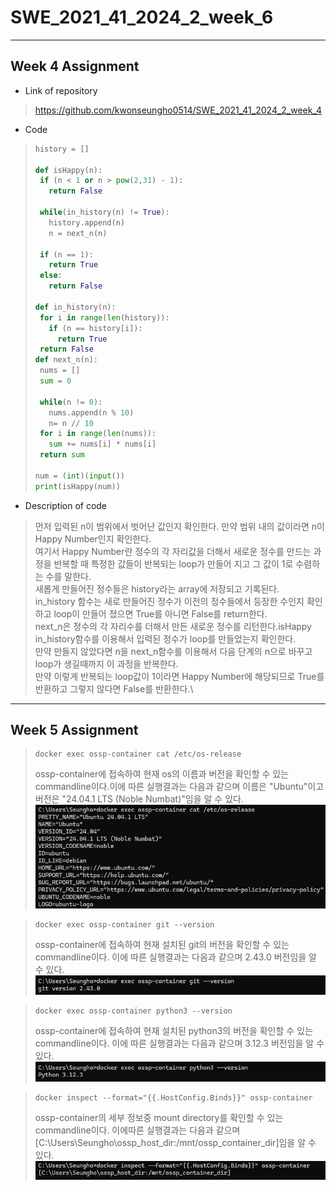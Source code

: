 # SWE_2021_41_2024_2_week_6
---
## Week 4 Assignment
* Link of repository
>https://github.com/kwonseungho0514/SWE_2021_41_2024_2_week_4
* Code
>```Python
>history = []
>
>def isHappy(n):
>  if (n < 1 or n > pow(2,31) - 1):
>    return False
>
>  while(in_history(n) != True):
>    history.append(n)
>    n = next_n(n)
>
>  if (n == 1):
>    return True
>  else:
>    return False
>
>def in_history(n):
>  for i in range(len(history)):
>    if (n == history[i]):
>      return True
>  return False
>def next_n(n):
>  nums = []
>  sum = 0
>
>  while(n != 0):
>    nums.append(n % 10)
>    n= n // 10
>  for i in range(len(nums)):
>    sum += nums[i] * nums[i]
>  return sum
>
>num = (int)(input())
>print(isHappy(num))
>```

* Description of code
> 먼저 입력된 n이 범위에서 벗어난 값인지 확인한다. 만약 범위 내의 값이라면 n이 Happy Number인지 확인한다.\
> 여기서 Happy Number란 정수의 각 자리값을 더해서 새로운 정수를 만드는 과정을 반복할 때 특정한 값들이 반복되는 loop가 만들어 지고 그 값이 1로 수렴하는 수를 말한다.\
> 새롭게 만들어진 정수들은 history라는 array에 저장되고 기록된다.\
> in_history 함수는 새로 만들어진 정수가 이전의 정수들에서 등장한 수인지 확인하고 loop이 만들어 졌으면 True를 아니면 False를 return한다.\
> next_n은 정수의 각 자리수를 더해서 만든 새로운 정수를 리턴한다.isHappy in_history함수를 이용해서 입력된 정수가 loop를 만들었는지 확인한다.\
> 만약 만들지 않았다면 n을 next_n함수를 이용해서 다음 단계의 n으로 바꾸고 loop가 생길때까지 이 과정을 반복한다.\
> 만약 이렇게 반복되는 loop값이 1이라면 Happy Number에 해당되므로 True를 반환하고 그렇지 않다면 False를 반환한다.\
---
## Week 5 Assignment

> ```Shell
> docker exec ossp-container cat /etc/os-release
> ```
> ossp-container에 접속하여 현재 os의 이름과 버전을 확인할 수 있는 commandline이다.이에 따른 실행결과는 다음과 같으며 이름은 "Ubuntu"이고 버전은 "24.04.1 LTS (Noble Numbat)"임을 알 수 있다.
> ![os-release](./1.png)

> ```Shell
> docker exec ossp-container git --version
> ```
> ossp-container에 접속하여 현재 설치된 git의 버전을 확인할 수 있는 commandline이다. 이에 따른 실행결과는 다음과 같으며 2.43.0 버전임을 알 수 있다.
> ![git version](./2.png)

> ```Shell
> docker exec ossp-container python3 --version
> ```
> ossp-container에 접속하여 현재 설치된 python3의 버전을 확인할 수 있는 commandline이다. 이에 따른 실행결과는 다음과 같으며 3.12.3 버전임을 알 수 있다.
> ![python3 versin](./3.png)

> ```Shell
> docker inspect --format="{{.HostConfig.Binds}}" ossp-container
> ```
> ossp-container의 세부 정보중 mount directory를 확인할 수 있는 commandline이다. 이에따른 실행결과는 다음과 같으며 [C:\Users\Seungho\ossp_host_dir:/mnt/ossp_container_dir]임을 알 수 있다.
> ![directory](./4.png)
